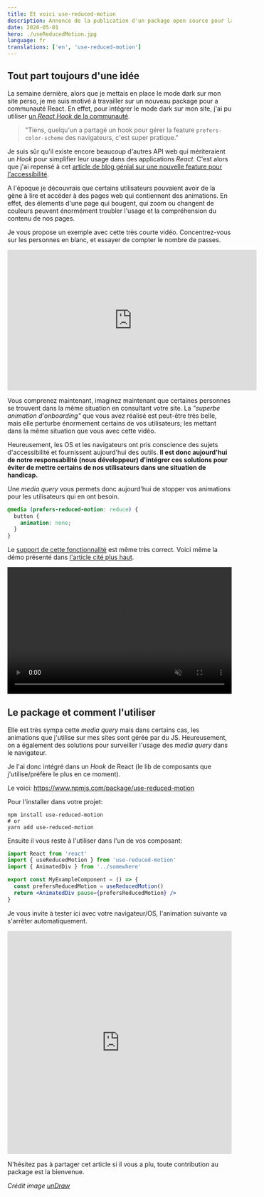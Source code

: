 ```yaml
---
title: Et voici use-reduced-motion
description: Annonce de la publication d'un package open source pour la gestion de la réduction des mouvements pour l'accessibilité du web. Inspiré de mes lectures et voulant en apprendre plus sur les Hook de React.
date: 2020-05-01
hero: ./useReducedMotion.jpg
language: fr
translations: ['en', 'use-reduced-motion']
---
```


## Tout part toujours d'une idée

La semaine dernière, alors que je mettais en place le mode dark sur mon site perso, je me suis motivé à travailler sur un nouveau package pour a communauté React.
En effet, pour intégrer le mode dark sur mon site, j'ai pu utiliser [un _React Hook_ de la communauté](https://github.com/donavon/use-dark-mode).

> "Tiens, quelqu'un a partagé un hook pour gérer la feature `prefers-color-scheme` des navigateurs, c'est super pratique."

Je suis sûr qu'il existe encore beaucoup d'autres API web qui mériteraient un _Hook_ pour simplifier leur usage dans des applications _React_.
C'est alors que j'ai repensé à cet [article de blog génial sur une nouvelle feature pour l'accessibilité](https://web.dev/prefers-reduced-motion/).

A l'époque je découvrais que certains utilisateurs pouvaient avoir de la gène à lire et accéder à des pages web qui contiennent des animations.
En effet, des élements d'une page qui bougent, qui zoom ou changent de couleurs peuvent énormément troubler l'usage et la compréhension du contenu de nos pages.

Je vous propose un exemple avec cette très courte vidéo.
Concentrez-vous sur les personnes en blanc, et essayer de compter le nombre de passes.

<iframe width="560" height="315" src="https://www.youtube-nocookie.com/embed/Ahg6qcgoay4" frameborder="0" allow="accelerometer; autoplay; encrypted-media; gyroscope; picture-in-picture" allowfullscreen></iframe>

Vous comprenez maintenant, imaginez maintenant que certaines personnes se trouvent dans la même situation en consultant votre site.
La _"superbe animation d'onboarding"_ que vous avez réalisé est peut-être très belle, mais elle perturbe énormement certains de vos utilisateurs;
les mettant dans la même situation que vous avec cette vidéo.

Heureusement, les OS et les navigateurs ont pris conscience des sujets d'accessibilité et fournissent aujourd'hui des outils.
**Il est donc aujourd'hui de notre responsabilité (nous développeur) d'intégrer ces solutions pour éviter de mettre certains de nos utilisateurs dans une situation de handicap.**

Une _media query_ vous permets donc aujourd'hui de stopper vos animations pour les utilisateurs qui en ont besoin.

```css
@media (prefers-reduced-motion: reduce) {
  button {
    animation: none;
  }
}
```

Le [support de cette fonctionnalité](https://caniuse.com/#feat=prefers-reduced-motion) est même très correct.
Voici même la démo présenté dans [l'article cité plus haut](https://web.dev/prefers-reduced-motion/).

<div style="position:relative;height:0;padding-bottom:56.25%">
<video muted="" playsinline="" controls="" style=" position: absolute; top: 0; left: 0; width: 100%; height: 100%; ">
    <source src="https://storage.googleapis.com/web-dev-assets/prefers-reduced-motion/prefers-reduced-motion.mp4" type="video/mp4">
</video>
</div>

## Le package et comment l'utiliser

Elle est très sympa cette _media query_ mais dans certains cas, les animations que j'utilise sur mes sites sont gérée par du JS.
Heureusement, on a également des solutions pour surveiller l'usage des _media query_ dans le navigateur.

Je l'ai donc intégré dans un _Hook_ de React (le lib de composants que j'utilise/préfère le plus en ce moment).

Le voici: https://www.npmjs.com/package/use-reduced-motion

Pour l'installer dans votre projet:

```shell
npm install use-reduced-motion
# or
yarn add use-reduced-motion
```

Ensuite il vous reste à l'utiliser dans l'un de vos composant:

```jsx
import React from 'react'
import { useReducedMotion } from 'use-reduced-motion'
import { AnimatedDiv } from '../somewhere'

export const MyExampleComponent = () => {
  const prefersReducedMotion = useReducedMotion()
  return <AnimatedDiv pause={prefersReducedMotion} />
}
```

Je vous invite à tester ici avec votre navigateur/OS, l'animation suivante va s'arrêter automatiquement.

<iframe
 src="https://codesandbox.io/embed/use-reduced-motion-pi966?fontsize=14&hidenavigation=1&theme=dark&view=preview"
 style="width:100%; height:500px; border:0; border-radius: 4px; overflow:hidden;"
 title="use-reduced-motion"
 allow="accelerometer; ambient-light-sensor; camera; encrypted-media; geolocation; gyroscope; hid; microphone; midi; payment; usb; vr"
 sandbox="allow-forms allow-modals allow-popups allow-presentation allow-same-origin allow-scripts"></iframe>

N'hésitez pas à partager cet article si il vous a plu, toute contribution au package est la bienvenue.

_Crédit image [unDraw](https://undraw.co/)_
